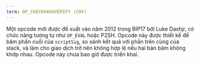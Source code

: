 ```yaml
---
term: OP_CHECKHASHVERIFY (CHV)
---
```


Một opcode mới được đề xuất vào năm 2012 trong BIP17 bởi Luke Dashjr, có chức năng tương tự như `OP_EVAL` hoặc P2SH. Opcode này được thiết kế để băm phần cuối của `scriptSig`, so sánh kết quả với phần trên cùng của stack, và làm cho giao dịch trở nên không hợp lệ nếu hai bản băm không khớp nhau. Opcode này chưa bao giờ được triển khai.